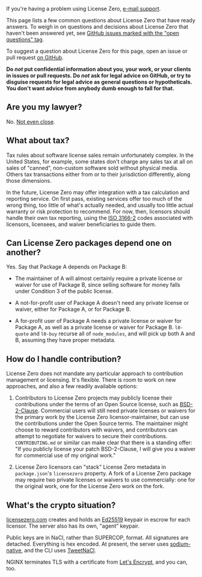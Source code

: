 If you're having a problem using License Zero, [e-mail support](mailto:support@artlessdevices.com).

This page lists a few common questions about License Zero that have ready answers.  To weigh in on questions and decisions about License Zero that haven't been answered yet, see [GitHub issues marked with the "open questions" tag](https://github.com/licensezero/licensezero-questions/labels/open%20questions).

To suggest a question about License Zero for this page, open an issue or pull request [on GitHub](https://github.com/licensezero/licensezero-questions).

**Do _not_ put confidential information about you, your work, or your clients in issues or pull requests.  Do _not_ ask for legal advice on GitHub, or try to disguise requests for legal advice as general questions or hypotheticals.  You don't want advice from anybody dumb enough to fall for that.**

## Are you my lawyer?

No.  [Not even close](https://licensezero.com/terms/service).

## What about tax?

Tax rules about software license sales remain unfortunately complex.  In the United States, for example, some states don't charge any sales tax at all on sales of "canned", non-custom software sold without physical media.  Others tax transactions either from or to their jurisdiction differently, along those dimensions.

In the future, License Zero may offer integration with a tax calculation and reporting service.  On first pass, existing services offer too much of the wrong thing, too little of what's actually needed, and usually too little actual warranty or risk protection to recommend.  For now, then, licensors should handle their own tax reporting, using the [ISO 3166-2](https://en.wikipedia.org/wiki/ISO_3166-2) codes associated with licensors, licensees, and waiver beneficiaries to guide them.

## Can License Zero packages depend one on another?

Yes.  Say that Package A depends on Package B:

- The maintainer of A will almost certainly require a private license or waiver for use of Package B, since selling software for money falls under Condition 3 of the public license.

- A not-for-profit user of Package A doesn't need any private license or waiver, either for Package A, or for Package B.

- A for-profit user of Package A needs a private license or waiver for Package A, as well as a private license or waiver for Package B.  `l0-quote` and `l0-buy` recurse all of `node_modules`, and will pick up both A and B, assuming they have proper metadata.

## How do I handle contribution?

License Zero does not mandate any particular approach to contribution management or licensing.  It's flexible.  There is room to work on new approaches, and also a few readily available options:

1.  Contributors to License Zero projects may publicly license their contributions under the terms of an Open Source license, such as [BSD-2-Clause](https://spdx.org/licenses/BSD-2-Clause).  Commercial users will still need private licenses or waivers for the primary work by the License Zero licensor-maintainer, but can use the contributions under the Open Source terms.  The maintainer might choose to reward contributors with waivers, and contributors can attempt to negotiate for waivers to secure their contributions.  `CONTRIBUTING.md` or similar can make clear that there is a standing offer: "If you publicly license your patch BSD-2-Clause, I will give you a waiver for commercial use of my original work."

2.  License Zero licensors can "stack" License Zero metadata in `package.json`'s `licensezero` property.  A fork of a License Zero package may require two private licenses or waivers to use commercially: one for the original work, one for the License Zero work on the fork.

## What's the crypto situation?

[licensezero.com](https://licensezero.com) creates and holds an [Ed25519](https://ed25519.cr.yp.to/) keypair in escrow for each licensor.  The server also has its own, "agent" keypair.

Public keys are in NaCl, rather than SUPERCOP, format.  All signatures are detached.  Everything is hex encoded.  At present, the server uses [sodium-native](https://www.npmjs.com/package/sodium-native), and the CLI uses [TweetNaCl](https://www.npmjs.com/package/tweetnacl).

NGINX terminates TLS with a certificate from [Let's Encrypt](https://letsencrypt.org/), and you can, too.
